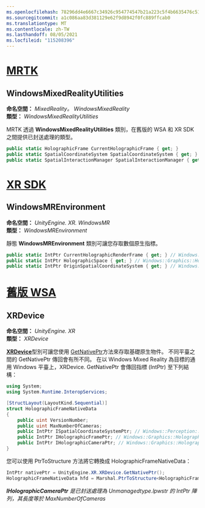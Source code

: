 ```yaml
---
ms.openlocfilehash: 78296dd4e6667c34926c954774547b21a223c5f4b6635476c51046c7ca22cdc3
ms.sourcegitcommit: a1c086aa83d381129e62f9d8942f0fc889ffcab0
ms.translationtype: MT
ms.contentlocale: zh-TW
ms.lasthandoff: 08/05/2021
ms.locfileid: "115208396"
---
```

# <a name="mrtk"></a>[MRTK](#tab/mrtk)

## <a name="windowsmixedrealityutilities"></a>WindowsMixedRealityUtilities

**命名空間：** *MixedReality。 WindowsMixedReality*<br>
**類型：** *WindowsMixedRealityUtilities*

MRTK 透過 **WindowsMixedRealityUtilities** 類別，在舊版的 WSA 和 XR SDK 之間提供已封送處理的類型。

```cs
public static HolographicFrame CurrentHolographicFrame { get; }
public static SpatialCoordinateSystem SpatialCoordinateSystem { get; }
public static SpatialInteractionManager SpatialInteractionManager { get; }
```

# <a name="xr-sdk"></a>[XR SDK](#tab/xr)

## <a name="windowsmrenvironment"></a>WindowsMREnvironment

**命名空間：** *UnityEngine. XR. WindowsMR*<br>
**類型：** *WindowsMREnvironment*

靜態 **WindowsMREnvironment** 類別可讓您存取數個原生指標。

```cs
public static IntPtr CurrentHolographicRenderFrame { get; } // Windows::Graphics::Holographic::IHolographicFrame
public static IntPtr HolographicSpace { get; } // Windows::Graphics::Holographic::IHolographicSpace
public static IntPtr OriginSpatialCoordinateSystem { get; } // Windows::Perception::Spatial::ISpatialCoordinateSystem
```

# <a name="legacy-wsa"></a>[舊版 WSA](#tab/wsa)

## <a name="xrdevice"></a>XRDevice

**命名空間：** *UnityEngine. XR*<br>
**類型：** *XRDevice*

<a href="https://docs.unity3d.com/ScriptReference/XR.XRDevice.html" target="_blank">**XRDevice**</a>型別可讓您使用 <a href="https://docs.unity3d.com/ScriptReference/XR.XRDevice.GetNativePtr.html" target="_blank">GetNativePtr</a>方法來存取基礎原生物件。 不同平臺之間的 GetNativePtr 傳回會有所不同。 在以 Windows Mixed Reality 為目標的通用 Windows 平臺上，XRDevice. GetNativePtr 會傳回指標 (IntPtr) 至下列結構：

```cs
using System;
using System.Runtime.InteropServices;

[StructLayout(LayoutKind.Sequential)]
struct HolographicFrameNativeData
{
    public uint VersionNumber;
    public uint MaxNumberOfCameras;
    public IntPtr ISpatialCoordinateSystemPtr; // Windows::Perception::Spatial::ISpatialCoordinateSystem
    public IntPtr IHolographicFramePtr; // Windows::Graphics::Holographic::IHolographicFrame
    public IntPtr IHolographicCameraPtr; // Windows::Graphics::Holographic::IHolographicCamera
}
```

您可以使用 PtrToStructure 方法將它轉換成 HolographicFrameNativeData：

```cs
IntPtr nativePtr = UnityEngine.XR.XRDevice.GetNativePtr();
HolographicFrameNativeData hfd = Marshal.PtrToStructure<HolographicFrameNativeData>(nativePtr);
```

***IHolographicCameraPtr** 是已封送處理為 Unmanagedtype.lpwstr 的 IntPtr 陣列，其長度等於 MaxNumberOfCameras*
